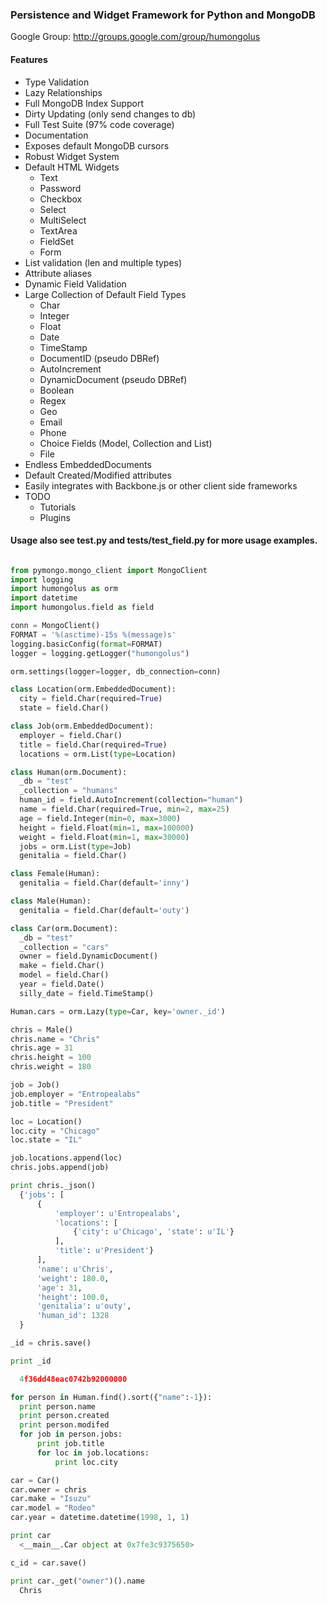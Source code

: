 ### Persistence and Widget Framework for Python and MongoDB

Google Group: http://groups.google.com/group/humongolus

#### Features
* Type Validation
* Lazy Relationships
* Full MongoDB Index Support
* Dirty Updating (only send changes to db)
* Full Test Suite (97% code coverage)
* Documentation
* Exposes default MongoDB cursors 
* Robust Widget System
* Default HTML Widgets
    * Text
    * Password
    * Checkbox
    * Select
    * MultiSelect
    * TextArea
    * FieldSet
    * Form
* List validation (len and multiple types)
* Attribute aliases
* Dynamic Field Validation
* Large Collection of Default Field Types
    * Char
    * Integer
    * Float
    * Date
    * TimeStamp
    * DocumentID (pseudo DBRef)
    * AutoIncrement
    * DynamicDocument (pseudo DBRef)
    * Boolean
    * Regex
    * Geo
    * Email
    * Phone
    * Choice Fields (Model, Collection and List)
    * File
* Endless EmbeddedDocuments
* Default Created/Modified attributes
* Easily integrates with Backbone.js or other client side frameworks
* TODO
    * Tutorials
    * Plugins

#### Usage also see test.py and tests/test_field.py for more usage examples.


```python

from pymongo.mongo_client import MongoClient
import logging
import humongolus as orm
import datetime
import humongolus.field as field

conn = MongoClient()
FORMAT = '%(asctime)-15s %(message)s'
logging.basicConfig(format=FORMAT)
logger = logging.getLogger("humongolus")

orm.settings(logger=logger, db_connection=conn)

class Location(orm.EmbeddedDocument):
  city = field.Char(required=True)
  state = field.Char()

class Job(orm.EmbeddedDocument):
  employer = field.Char()
  title = field.Char(required=True)
  locations = orm.List(type=Location)

class Human(orm.Document):
  _db = "test"
  _collection = "humans"
  human_id = field.AutoIncrement(collection="human")
  name = field.Char(required=True, min=2, max=25)
  age = field.Integer(min=0, max=3000)
  height = field.Float(min=1, max=100000)
  weight = field.Float(min=1, max=30000)
  jobs = orm.List(type=Job)
  genitalia = field.Char()

class Female(Human):
  genitalia = field.Char(default='inny')

class Male(Human):
  genitalia = field.Char(default='outy')

class Car(orm.Document):
  _db = "test"
  _collection = "cars"
  owner = field.DynamicDocument()
  make = field.Char()
  model = field.Char()
  year = field.Date()
  silly_date = field.TimeStamp()    

Human.cars = orm.Lazy(type=Car, key='owner._id')

chris = Male()
chris.name = "Chris"
chris.age = 31
chris.height = 100
chris.weight = 180

job = Job()
job.employer = "Entropealabs"
job.title = "President"

loc = Location()
loc.city = "Chicago"
loc.state = "IL"

job.locations.append(loc)
chris.jobs.append(job)

print chris._json()
  {'jobs': [
      {
          'employer': u'Entropealabs', 
          'locations': [
              {'city': u'Chicago', 'state': u'IL'}
          ], 
          'title': u'President'}
      ], 
      'name': u'Chris', 
      'weight': 180.0, 
      'age': 31, 
      'height': 100.0, 
      'genitalia': u'outy', 
      'human_id': 1328
  }

_id = chris.save()

print _id

  4f36dd48eac0742b92000000

for person in Human.find().sort({"name":-1}):
  print person.name
  print person.created
  print person.modifed
  for job in person.jobs:
      print job.title
      for loc in job.locations:
          print loc.city

car = Car()
car.owner = chris
car.make = "Isuzu"
car.model = "Rodeo"
car.year = datetime.datetime(1998, 1, 1)

print car
  <__main__.Car object at 0x7fe3c9375650>

c_id = car.save()

print car._get("owner")().name
  Chris

```

